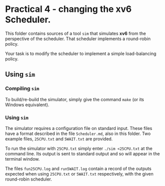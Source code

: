 # Practical 4 - changing the **xv6** Scheduler.

This folder contains sources of a tool `sim` that simulates **xv6** from the perspective of the scheduler. That scheduler implements a round-robin policy.

Your task is to modify the scheduler to implement a simple load-balancing policy.

## Using `sim`

### Compiling `sim`

To build/re-build the simulator, simply give the command `make` (or its Windows equivalent).

### Using `sim`

The simulator requires a configuration file on standard input. These files have a format described in the file `Scheduler.md`, also in this folder. Two example files, `25CPU.txt` and `5WAIT.txt` are provided.

To run the simulator with `25CPU.txt` simply enter `./sim <25CPU.txt` at the command line. Its output is sent to standard output and so will appear in the terminal window.

The files `fun25CPU.log` and `run5WAIT.log` contain a record of the outputs expected when using `25CPU.txt` or `5WAIT.txt` respectively, with the given round-robin scheduler.


